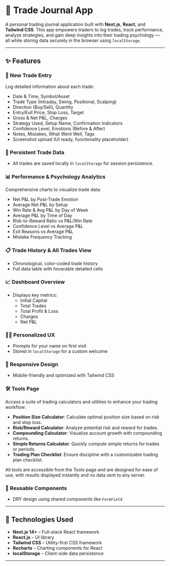 # 📘 Trade Journal App

A personal trading journal application built with **Next.js**, **React**, and **Tailwind CSS**. This app empowers traders to log trades, track performance, analyze strategies, and gain deep insights into their trading psychology — all while storing data securely in the browser using `localStorage`.

---

## ✨ Features

### 📝 New Trade Entry

Log detailed information about each trade:

- Date & Time, Symbol/Asset
- Trade Type (Intraday, Swing, Positional, Scalping)
- Direction (Buy/Sell), Quantity
- Entry/Exit Price, Stop Loss, Target
- Gross & Net P&L, Charges
- Strategy Used, Setup Name, Confirmation Indicators
- Confidence Level, Emotions (Before & After)
- Notes, Mistakes, What Went Well, Tags
- Screenshot upload (UI ready, functionality placeholder)

### 💾 Persistent Trade Data

- All trades are saved locally in `localStorage` for session persistence.

### 📊 Performance & Psychology Analytics

Comprehensive charts to visualize trade data:

- Net P&L by Post-Trade Emotion
- Average Net P&L by Setup
- Win Rate & Avg P&L by Day of Week
- Average P&L by Time of Day
- Risk-to-Reward Ratio vs P&L/Win Rate
- Confidence Level vs Average P&L
- Exit Reasons vs Average P&L
- Mistake Frequency Tracking

### 📋 Trade History & All Trades View

- Chronological, color-coded trade history
- Full data table with hoverable detailed cells

### 📈 Dashboard Overview

- Displays key metrics:
  - Initial Capital
  - Total Trades
  - Total Profit & Loss
  - Charges
  - Net P&L

### 🧑‍💻 Personalized UX

- Prompts for your name on first visit
- Stored in `localStorage` for a custom welcome

### 📱 Responsive Design

- Mobile-friendly and optimized with Tailwind CSS

### 🛠️ Tools Page

Access a suite of trading calculators and utilities to enhance your trading workflow:

- **Position Size Calculator**: Calculate optimal position size based on risk and stop loss.
- **Risk/Reward Calculator**: Analyze potential risk and reward for trades.
- **Compounding Calculator**: Visualize account growth with compounding returns.
- **Simple Returns Calculator**: Quickly compute simple returns for trades or periods.
- **Trading Plan Checklist**: Ensure discipline with a customizable trading plan checklist.

All tools are accessible from the Tools page and are designed for ease of use, with results displayed instantly and no data sent to any server.

### 🧩 Reusable Components

- DRY design using shared components like `FormField`

---

## 🚀 Technologies Used

- **Next.js 14+** – Full-stack React framework
- **React.js** – UI library
- **Tailwind CSS** – Utility-first CSS framework
- **Recharts** – Charting components for React
- **localStorage** – Client-side data persistence

---
